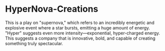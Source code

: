 # HyperNova-Creations
This is a play on "supernova," which refers to an incredibly energetic and explosive event where a star bursts, emitting a huge amount of energy. "Hyper" suggests even more intensity—exponential, hyper-charged energy. This suggests a company that is innovative, bold, and capable of creating something truly spectacular.
